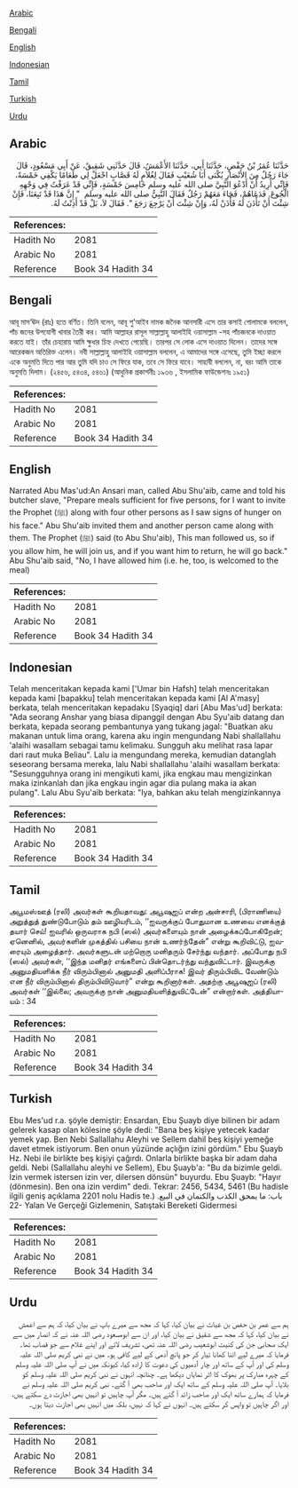 [Arabic](#arabic)

[Bengali](#bengali)

[English](#english)

[Indonesian](#indonesian)

[Tamil](#tamil)

[Turkish](#turkish)

[Urdu](#urdu)

## Arabic


<div dir="rtl" lang="ar" style={{fontSize:'larger',backgroundColor:'#f8f9fa',padding:20}}>
حَدَّثَنَا عُمَرُ بْنُ حَفْصٍ، حَدَّثَنَا أَبِي، حَدَّثَنَا الأَعْمَشُ، قَالَ حَدَّثَنِي شَقِيقٌ، عَنْ أَبِي مَسْعُودٍ، قَالَ جَاءَ رَجُلٌ مِنَ الأَنْصَارِ يُكْنَى أَبَا شُعَيْبٍ فَقَالَ لِغُلاَمٍ لَهُ قَصَّابٍ اجْعَلْ لِي طَعَامًا يَكْفِي خَمْسَةً، فَإِنِّي أُرِيدُ أَنْ أَدْعُوَ النَّبِيَّ صلى الله عليه وسلم خَامِسَ خَمْسَةٍ، فَإِنِّي قَدْ عَرَفْتُ فِي وَجْهِهِ الْجُوعَ‏.‏ فَدَعَاهُمْ، فَجَاءَ مَعَهُمْ رَجُلٌ فَقَالَ النَّبِيُّ صلى الله عليه وسلم ‏ "‏ إِنَّ هَذَا قَدْ تَبِعَنَا، فَإِنْ شِئْتَ أَنْ تَأْذَنَ لَهُ فَأْذَنْ لَهُ، وَإِنْ شِئْتَ أَنْ يَرْجِعَ رَجَعَ ‏"‏‏.‏ فَقَالَ لاَ، بَلْ قَدْ أَذِنْتُ لَهُ‏.‏
</div>
<div style={{backgroundColor:'#f8f9fa',padding:20, marginBottom: 10}}><table> <thead> <tr> <th>References:</th> <th></th> </tr> </thead> <tbody><tr><td>Hadith No</td><td>2081</td></tr><tr><td>Arabic No</td><td>2081</td></tr><tr><td>Reference</td><td>Book 34 Hadith 34</td></tr></tbody></table></div>

## Bengali


<div dir="ltr" lang="bn" style={{fontSize:'larger',backgroundColor:'#f8f9fa',padding:20}}>
আবূ মাস‘ঊদ (রাঃ) হতে বর্ণিত। তিনি বলেন, আবূ শু‘আইব নামক জনৈক আনসারী এসে তার কসাই গোলামকে বললেন, পাঁচ জনের উপযোগী খাবার তৈরী কর। আমি আল্লাহর রাসূল সাল্লাল্লাহু আলাইহি ওয়াসাল্লাম -সহ পাঁচজনকে দাওয়াত করতে যাই। তাঁর চেহারায় আমি ক্ষুধার চিহ্ন দেখতে পেয়েছি। তারপর সে লোক এসে দাওয়াত দিলেন। তাদের সঙ্গে আরেকজন অতিরিক্ত এলেন। নবী সাল্লাল্লাহু আলাইহি ওয়াসাল্লাম বললেন, এ আমাদের সঙ্গে এসেছে, তুমি ইচ্ছা করলে একে অনুমতি দিতে পার আর তুমি যদি চাও সে ফিরে যাক, তবে সে ফিরে যাবে। সাহাবী বললেন, না, বরং আমি তাকে অনুমতি দিলাম। (২৪৫৬, ৫৪৩৪, ৫৪৬১) (আধুনিক প্রকাশনীঃ ১৯৩৬ , ইসলামিক ফাউন্ডেশনঃ ১৯৫১)
</div>
<div style={{backgroundColor:'#f8f9fa',padding:20, marginBottom: 10}}><table> <thead> <tr> <th>References:</th> <th></th> </tr> </thead> <tbody><tr><td>Hadith No</td><td>2081</td></tr><tr><td>Arabic No</td><td>2081</td></tr><tr><td>Reference</td><td>Book 34 Hadith 34</td></tr></tbody></table></div>

## English


<div dir="ltr" lang="en" style={{fontSize:'larger',backgroundColor:'#f8f9fa',padding:20}}>
Narrated Abu Mas'ud:An Ansari man, called Abu Shu'aib, came and told his butcher slave, "Prepare meals sufficient for five persons, for I want to invite the Prophet (ﷺ) along with four other persons as I saw signs of hunger on his face." Abu Shu'aib invited them and another person came along with them. The Prophet (ﷺ) said (to Abu Shu'aib), This man followed us, so if you allow him, he will join us, and if you want him to return, he will go back." Abu Shu'aib said, "No, I have allowed him (i.e. he, too, is welcomed to the meal)
</div>
<div style={{backgroundColor:'#f8f9fa',padding:20, marginBottom: 10}}><table> <thead> <tr> <th>References:</th> <th></th> </tr> </thead> <tbody><tr><td>Hadith No</td><td>2081</td></tr><tr><td>Arabic No</td><td>2081</td></tr><tr><td>Reference</td><td>Book 34 Hadith 34</td></tr></tbody></table></div>

## Indonesian


<div dir="ltr" lang="id" style={{fontSize:'larger',backgroundColor:'#f8f9fa',padding:20}}>
Telah menceritakan kepada kami ['Umar bin Hafsh] telah menceritakan kepada kami [bapakku] telah menceritakan kepada kami [Al A'masy] berkata, telah menceritakan kepadaku [Syaqiq] dari [Abu Mas'ud] berkata: "Ada seorang Anshar yang biasa dipanggil dengan Abu Syu'aib datang dan berkata, kepada seorang pembantunya yang tukang jagal: "Buatkan aku makanan untuk lima orang, karena aku ingin mengundang Nabi shallallahu 'alaihi wasallam sebagai tamu kelimaku. Sungguh aku melihat rasa lapar dari raut muka Beliau". Lalu ia mengundang mereka, kemudian datanglah seseorang bersama mereka, lalu Nabi shallallahu 'alaihi wasallam berkata: "Sesungguhnya orang ini mengikuti kami, jika engkau mau mengizinkan maka izinkanlah dan jika engkau ingin agar dia pulang maka ia akan pulang". Lalu Abu Syu'aib berkata: "Iya, bahkan aku telah mengizinkannya
</div>
<div style={{backgroundColor:'#f8f9fa',padding:20, marginBottom: 10}}><table> <thead> <tr> <th>References:</th> <th></th> </tr> </thead> <tbody><tr><td>Hadith No</td><td>2081</td></tr><tr><td>Arabic No</td><td>2081</td></tr><tr><td>Reference</td><td>Book 34 Hadith 34</td></tr></tbody></table></div>

## Tamil


<div dir="ltr" lang="ta" style={{fontSize:'larger',backgroundColor:'#f8f9fa',padding:20}}>
அபூமஸ்ஊத் (ரலி) அவர்கள் கூறியதாவது: அபூஷுஐப் என்ற அன்சாரி, (பிராணியை) அறுத்துத் துண்டுபோடும் தம் ஊழியரிடம், ‘‘ஐவருக்குப் போதுமான உணவை எனக்குத் தயார் செய்! ஐவரில் ஒருவராக நபி (ஸல்) அவர்களையும் நான் அழைக்கப்போகிறேன்; ஏனெனில், அவர்களின் முகத்தில் பசியை நான் உணர்ந்தேன்” என்று கூறிவிட்டு, ஐவரையும் அழைத்தார். அவர்களுடன் மற்றொரு மனிதரும் சேர்ந்து வந்தார். அப்போது நபி (ஸல்) அவர்கள், ‘‘இந்த மனிதர் எங்களைப் பின்தொடர்ந்து வந்துவிட்டார். இவருக்கு அனுமதியளிக்க நீர் விரும்பினால் அனுமதி அளிப்பீராக! இவர் திரும்பிவிட வேண்டும் என நீர் விரும்பினால் திரும்பிவிடுவார்” என்று கூறினார்கள். அதற்கு அபூஷுஐப் (ரலி) அவர்கள் ‘‘இல்லை; அவருக்கு நான் அனுமதியளித்துவிட்டேன்” என்றார்கள். அத்தியாயம் : 34
</div>
<div style={{backgroundColor:'#f8f9fa',padding:20, marginBottom: 10}}><table> <thead> <tr> <th>References:</th> <th></th> </tr> </thead> <tbody><tr><td>Hadith No</td><td>2081</td></tr><tr><td>Arabic No</td><td>2081</td></tr><tr><td>Reference</td><td>Book 34 Hadith 34</td></tr></tbody></table></div>

## Turkish


<div dir="ltr" lang="tr" style={{fontSize:'larger',backgroundColor:'#f8f9fa',padding:20}}>
Ebu Mes'ud r.a. şöyle demiştir: Ensardan, Ebu Şuayb diye bilinen bir adam gelerek kasap olan kölesine şöyle dedi: "Bana beş kişiye yetecek kadar yemek yap. Ben Nebi Sallallahu Aleyhi ve Sellem dahil beş kişiyi yemeğe davet etmek istiyorum. Ben onun yüzünde açlığın izini gördüm." Ebu Şuayb Hz. Nebi ile birlikte beş kişiyi çağırdı. Onlarla birlikte başka bir adam daha geldi. Nebi (Sallallahu aleyhi ve Sellem), Ebu Şuayb'a: "Bu da bizimle geldi. İzin vermek istersen izin ver, dilersen dönsün" buyurdu. Ebu Şuayb: "Hayır (dönmesin). Ben ona izin verdim" dedi. Tekrar: 2456, 5434, 5461 (Bu hadisle ilgili geniş açıklama 2201 nolu Hadis te.) باب: ما يمحق الكذب والكتمان في البيع. 22- Yalan Ve Gerçeği Gizlemenin, Satıştaki Bereketi Gidermesi
</div>
<div style={{backgroundColor:'#f8f9fa',padding:20, marginBottom: 10}}><table> <thead> <tr> <th>References:</th> <th></th> </tr> </thead> <tbody><tr><td>Hadith No</td><td>2081</td></tr><tr><td>Arabic No</td><td>2081</td></tr><tr><td>Reference</td><td>Book 34 Hadith 34</td></tr></tbody></table></div>

## Urdu


<div dir="rtl" lang="ur" style={{fontSize:'larger',backgroundColor:'#f8f9fa',padding:20}}>
ہم سے عمر بن حفص بن غیاث نے بیان کیا، کہا کہ مجھ سے میرے باپ نے بیان کیا، کہ ہم سے اعمش نے بیان کیا، کہا کہ مجھ سے شقیق نے بیان کیا، اور ان سے ابومسعود رضی اللہ عنہ نے کہ انصار میں سے ایک صحابی جن کی کنیت ابوشعیب رضی اللہ عنہ تھی، تشریف لائے اور اپنے غلام سے جو قصاب تھا۔ فرمایا کہ میرے لیے اتنا کھانا تیار کر جو پانچ آدمی کے لیے کافی ہو۔ میں نے نبی کریم صلی اللہ علیہ وسلم کی اور آپ کے ساتھ اور چار آدمیوں کی دعوت کا ارادہ کیا، کیونکہ میں نے آپ صلی اللہ علیہ وسلم کے چہرہ مبارک پر بھوک کا اثر نمایاں دیکھا ہے۔ چنانچہ انہوں نے نبی کریم صلی اللہ علیہ وسلم کو بلایا۔ آپ صلی اللہ علیہ وسلم کے ساتھ ایک اور صاحب بھی آ گئے۔ نبی کریم صلی اللہ علیہ وسلم نے فرمایا کہ ہمارے ساتھ ایک اور صاحب زائد آ گئے ہیں۔ مگر آپ چاہیں تو انہیں بھی اجازت دے سکتے ہیں، اور اگر چاہیں تو واپس کر سکتے ہیں۔ انہوں نے کہا کہ نہیں، بلکہ میں انہیں بھی اجازت دیتا ہوں۔
</div>
<div style={{backgroundColor:'#f8f9fa',padding:20, marginBottom: 10}}><table> <thead> <tr> <th>References:</th> <th></th> </tr> </thead> <tbody><tr><td>Hadith No</td><td>2081</td></tr><tr><td>Arabic No</td><td>2081</td></tr><tr><td>Reference</td><td>Book 34 Hadith 34</td></tr></tbody></table></div>
